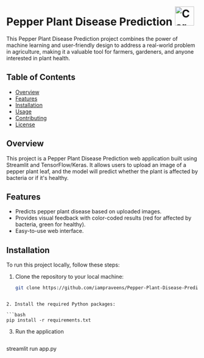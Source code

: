 # Pepper Plant Disease Prediction <img src="https://cdn-icons-png.flaticon.com/512/3631/3631976.png" alt="Car Price Prediction" width="50" height="50">

This Pepper Plant Disease Prediction project combines the power of machine learning and user-friendly design to address a real-world problem in agriculture, making it a valuable tool for farmers, gardeners, and anyone interested in plant health.

## Table of Contents

- [Overview](#overview)
- [Features](#features)
- [Installation](#installation)
- [Usage](#usage)
- [Contributing](#contributing)
- [License](#license)

## Overview

This project is a Pepper Plant Disease Prediction web application built using Streamlit and TensorFlow/Keras. It allows users to upload an image of a pepper plant leaf, and the model will predict whether the plant is affected by bacteria or if it's healthy.

## Features

- Predicts pepper plant disease based on uploaded images.
- Provides visual feedback with color-coded results (red for affected by bacteria, green for healthy).
- Easy-to-use web interface.

## Installation

To run this project locally, follow these steps:

1. Clone the repository to your local machine:

   ```bash
   git clone https://github.com/iampraveens/Pepper-Plant-Disease-Prediction.git
```

2. Install the required Python packages:

```bash
pip install -r requirements.txt
```

3. Run the application

   ```bash
streamlit run app.py
```
